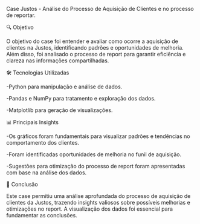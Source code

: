 Case Justos - Análise do Processo de Aquisição de Clientes e no processo de reportar.

🔍 Objetivo

O objetivo do case foi entender e avaliar como ocorre a aquisição de clientes na Justos, identificando padrões e oportunidades de melhoria. Além disso, foi analisado o processo de report para garantir eficiência e clareza nas informações compartilhadas.

🛠 Tecnologias Utilizadas

-Python para manipulação e análise de dados.

-Pandas e NumPy para tratamento e exploração dos dados.

-Matplotlib para geração de visualizações.

📊 Principais Insights

-Os gráficos foram fundamentais para visualizar padrões e tendências no comportamento dos clientes.

-Foram identificadas oportunidades de melhoria no funil de aquisição.

-Sugestões para otimização do processo de report foram apresentadas com base na análise dos dados.

📢 Conclusão

Este case permitiu uma análise aprofundada do processo de aquisição de clientes da Justos, trazendo insights valiosos sobre possíveis melhorias e otimizações no report. A visualização dos dados foi essencial para fundamentar as conclusões.


